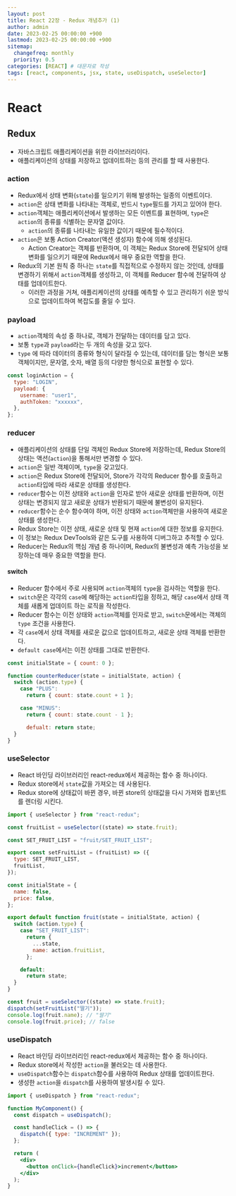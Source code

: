 ```yaml
---
layout: post
title: React 22장 - Redux 개념추가 (1)
author: admin
date: 2023-02-25 00:00:00 +900
lastmod: 2023-02-25 00:00:00 +900
sitemap:
  changefreq: monthly
  priority: 0.5
categories: [REACT] # 대문자로 작성
tags: [react, components, jsx, state, useDispatch, useSelector]
---
```


# React

## Redux

- 자바스크립트 애플리케이션을 위한 라이브러리이다.
- 애플리케이션의 상태를 저장하고 업데이트하는 등의 관리를 할 때 사용한다.

### action

- Redux에서 상태 변화(`state`)를 일으키기 위해 발생하는 일종의 이벤트이다.
- `action`은 상태 변화를 나타내는 객체로, 반드시 `type`필드를 가지고 있어야 한다.
- `action`객체는 애플리케이션에서 발생하는 모든 이벤트를 표현하며, `type`은 `action`의 종류를 식별하는 문자열 값이다.
  - `action`의 종류를 나타내는 유일한 값이기 때문에 필수적이다.
- `action`은 보통 Action Creator(액션 생성자) 함수에 의해 생성된다.
  - Action Creator는 객체를 반환하며, 이 객체는 Redux Store에 전달되어 상태 변화를 일으키기 때문에 Redux에서 매우 중요한 역할을 한다.
- Redux의 기본 원칙 중 하나는 `state`를 직접적으로 수정하지 않는 것인데, 상태를 변경하기 위해서 `action`객체를 생성하고, 이 객체를 Reducer 함수에 전달하여 상태를 업데이트한다.
  - 이러한 과정을 거쳐, 애플리케이션의 상태를 예측할 수 있고 관리하기 쉬운 방식으로 업데이트하여 복잡도를 줄일 수 있다.

### payload

- `action`객체의 속성 중 하나로, 객체가 전달하는 데이터를 담고 있다.
- 보통 `type`과 `payload`라는 두 개의 속성을 갖고 있다.
- `type` 에 따라 데이터의 종류와 형식이 달라질 수 있는데, 데이터를 담는 형식은 보통 객체이지만, 문자열, 숫자, 배열 등의 다양한 형식으로 표현할 수 있다.

```jsx
const loginAction = {
  type: "LOGIN",
  payload: {
    username: "user1",
    authToken: "xxxxxx",
  },
};
```

### reducer

- 애플리케이션의 상태를 단일 객체인 Redux Store에 저장하는데, Redux Store의 상태는 액션(`action`)을 통해서만 변경할 수 있다.
- `action`은 일반 객체이며, `type`을 갖고있다.
- `action`은 Redux Store에 전달되어, Store가 각각의 Reducer 함수를 호출하고 `action`타입에 따라 새로운 상태를 생성한다.
- `reducer`함수는 이전 상태와 `action`을 인자로 받아 새로운 상태를 반환하며, 이전 상태는 변경되지 않고 새로운 상태가 반환되기 때문에 불변성이 유지된다.
- `reducer`함수는 순수 함수여야 하며, 이전 상태와 `action`객체만을 사용하여 새로운 상태를 생성한다.
- Redux Store는 이전 상태, 새로운 상태 및 현재 `action`에 대한 정보를 유지한다.
- 이 정보는 Redux DevTools와 같은 도구를 사용하여 디버그하고 추적할 수 있다.
- Reducer는 Redux의 핵심 개념 중 하나이며, Redux의 불변성과 예측 가능성을 보장하는데 매우 중요한 역할을 한다.

#### switch

- Reducer 함수에서 주로 사용되며 `action`객체의 `type`을 검사하는 역할을 한다.
- `switch`문은 각각의 `case`에 해당하는 `action`타입을 정하고, 해당 `case`에서 상태 객체를 새롭게 업데이트 하는 로직을 작성한다.
- Reducer 함수는 이전 상태와 `action`객체를 인자로 받고, `switch`문에서는 객체의 `type` 조건을 사용한다.
- 각 `case`에서 상태 객체를 새로운 값으로 업데이트하고, 새로운 상태 객체를 반환한다.
- `default case`에서는 이전 상태를 그대로 반환한다.

```jsx
const initialState = { count: 0 };

function counterReducer(state = initialState, action) {
  switch (action.type) {
    case "PLUS":
      return { count: state.count + 1 };

    case "MINUS":
      return { count: state.count - 1 };

      defualt: return state;
  }
}
```

### useSelector

- React 바인딩 라이브러리인 react-redux에서 제공하는 함수 중 하나이다.
- Redux store에서 `state`값을 가져오는 데 사용된다.
- Redux store에 상태값이 바뀐 경우, 바뀐 store의 상태값을 다시 가져와 컴포넌트를 렌더링 시킨다.

```jsx
import { useSelector } from "react-redux";

const fruitList = useSelector((state) => state.fruit);
```

```jsx
const SET_FRUIT_LIST = "fruit/SET_FRUIT_LIST";

export const setFruitList = (fruitList) => ({
  type: SET_FRUIT_LIST,
  fruitList,
});

const initialState = {
  name: false,
  price: false,
};

export default function fruit(state = initialState, action) {
  switch (action.type) {
    case "SET_FRUIT_LIST":
      return {
        ...state,
        name: action.fruitList,
      };

    default:
      return state;
  }
}
```

```jsx
const fruit = useSelector((state) => state.fruit);
dispatch(setFruitList("딸기"));
console.log(fruit.name); // "딸기"
console.log(fruit.price); // false
```

### useDispatch

- React 바인딩 라이브러리인 react-redux에서 제공하는 함수 중 하나이다.
- Redux store에서 작성한 `action`을 불러오는 데 사용한다.
- `useDispatch`함수는 `dispatch`함수를 사용하여 Redux 상태를 업데이트한다.
- 생성한 `action`을 `dispatch`를 사용하여 발생시킬 수 있다.

```jsx
import { useDispatch } from "react-redux";

function MyComponent() {
  const dispatch = useDispatch();

  const handleClick = () => {
    dispatch({ type: "INCREMENT" });
  };

  return (
    <div>
      <button onClick={handleClick}>increment</button>
    </div>
  );
}
```
